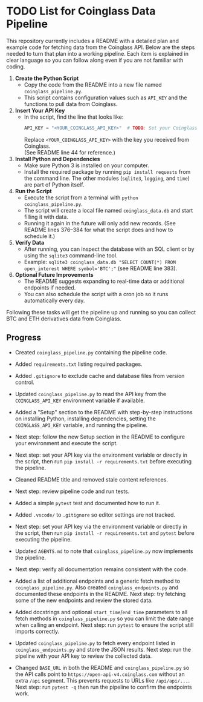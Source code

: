 # TODO List for Coinglass Data Pipeline

This repository currently includes a README with a detailed plan and example code for fetching data from the Coinglass API. Below are the steps needed to turn that plan into a working pipeline. Each item is explained in clear language so you can follow along even if you are not familiar with coding.

1. **Create the Python Script**  
   - Copy the code from the README into a new file named `coinglass_pipeline.py`.  
   - This script contains configuration values such as `API_KEY` and the functions to pull data from Coinglass.
2. **Insert Your API Key**  
   - In the script, find the line that looks like:
     ```python
     API_KEY = "<YOUR_COINGLASS_API_KEY>"  # TODO: Set your Coinglass API key here.
     ```
     Replace `<YOUR_COINGLASS_API_KEY>` with the key you received from Coinglass.  
     (See README line 44 for reference.)
3. **Install Python and Dependencies**  
   - Make sure Python 3 is installed on your computer.  
   - Install the required package by running `pip install requests` from the command line. The other modules (`sqlite3`, `logging`, and `time`) are part of Python itself.
4. **Run the Script**  
   - Execute the script from a terminal with `python coinglass_pipeline.py`.  
   - The script will create a local file named `coinglass_data.db` and start filling it with data.  
   - Running it again in the future will only add new records. (See README lines 376–384 for what the script does and how to schedule it.)
5. **Verify Data**  
   - After running, you can inspect the database with an SQL client or by using the `sqlite3` command-line tool.  
   - Example: `sqlite3 coinglass_data.db "SELECT COUNT(*) FROM open_interest WHERE symbol='BTC';"` (see README line 383).
6. **Optional Future Improvements**  
   - The README suggests expanding to real-time data or additional endpoints if needed.  
   - You can also schedule the script with a cron job so it runs automatically every day.

Following these tasks will get the pipeline up and running so you can collect BTC and ETH derivatives data from Coinglass.

## Progress
- Created `coinglass_pipeline.py` containing the pipeline code.
- Added `requirements.txt` listing required packages.
- Added `.gitignore` to exclude cache and database files from version control.
- Updated `coinglass_pipeline.py` to read the API key from the `COINGLASS_API_KEY` environment variable if available.
- Added a "Setup" section to the README with step-by-step instructions on installing Python, installing dependencies, setting the `COINGLASS_API_KEY` variable, and running the pipeline.
- Next step: follow the new Setup section in the README to configure your environment and execute the script.
- Next step: set your API key via the environment variable or directly in the script, then run `pip install -r requirements.txt` before executing the pipeline.
- Cleaned README title and removed stale content references.
- Next step: review pipeline code and run tests.
- Added a simple `pytest` test and documented how to run it.
- Added `.vscode/` to `.gitignore` so editor settings are not tracked.
- Next step: set your API key via the environment variable or directly in the script,
  then run `pip install -r requirements.txt` and `pytest` before executing the pipeline.
- Updated `AGENTS.md` to note that `coinglass_pipeline.py` now implements the pipeline.
- Next step: verify all documentation remains consistent with the code.
- Added a list of additional endpoints and a generic fetch method to
  `coinglass_pipeline.py`. Also created `coinglass_endpoints.py` and
  documented these endpoints in the README.
  Next step: try fetching some of the new endpoints and review the stored data.

- Added docstrings and optional ``start_time``/``end_time`` parameters to all
  fetch methods in ``coinglass_pipeline.py`` so you can limit the date range
  when calling an endpoint.
  Next step: run ``pytest`` to ensure the script still imports correctly.


- Updated `coinglass_pipeline.py` to fetch every endpoint listed in `coinglass_endpoints.py` and store the JSON results.
  Next step: run the pipeline with your API key to review the collected data.

- Changed `BASE_URL` in both the README and `coinglass_pipeline.py` so the API
  calls point to `https://open-api-v4.coinglass.com` without an extra `/api`
  segment. This prevents requests to URLs like `/api/api/...`.
  Next step: run `pytest -q` then run the pipeline to confirm the endpoints work.
